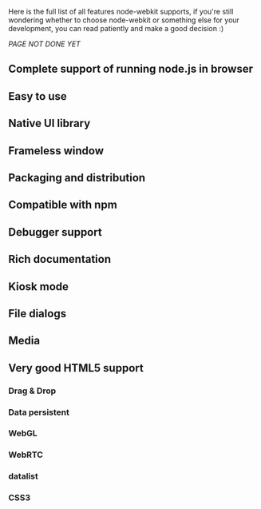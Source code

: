 Here is the full list of all features node-webkit supports, if you're still wondering whether to choose node-webkit or something else for your development, you can read patiently and make a good decision :)

_PAGE NOT DONE YET_

## Complete support of running node.js in browser

## Easy to use

## Native UI library

## Frameless window

## Packaging and distribution

## Compatible with npm

## Debugger support

## Rich documentation

## Kiosk mode

## File dialogs

## Media

## Very good HTML5 support

### Drag & Drop

### Data persistent

### WebGL

### WebRTC

### datalist

### CSS3
